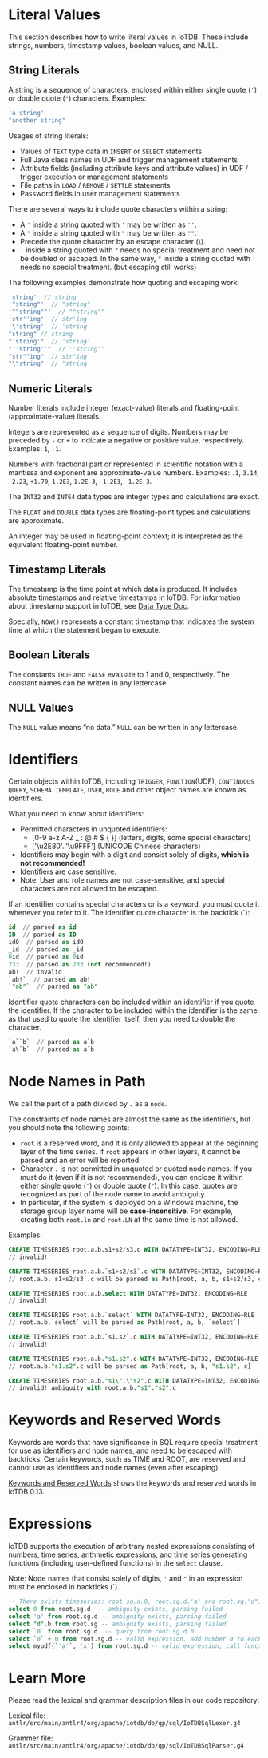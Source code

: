 <!--

    Licensed to the Apache Software Foundation (ASF) under one
    or more contributor license agreements.  See the NOTICE file
    distributed with this work for additional information
    regarding copyright ownership.  The ASF licenses this file
    to you under the Apache License, Version 2.0 (the
    "License"); you may not use this file except in compliance
    with the License.  You may obtain a copy of the License at
    
        http://www.apache.org/licenses/LICENSE-2.0
    
    Unless required by applicable law or agreed to in writing,
    software distributed under the License is distributed on an
    "AS IS" BASIS, WITHOUT WARRANTIES OR CONDITIONS OF ANY
    KIND, either express or implied.  See the License for the
    specific language governing permissions and limitations
    under the License.

-->

# Literal Values

This section describes how to write literal values in IoTDB. These include strings, numbers, timestamp values, boolean values, and NULL.

## String Literals

A string is a sequence of characters, enclosed within either single quote (`'`) or double quote (`"`) characters. Examples:
```js
'a string'
"another string"
```

Usages of string literals:

- Values of  `TEXT` type data in `INSERT` or `SELECT` statements 
- Full Java class names in UDF and trigger management statements 
- Attribute fields (including attribute keys and attribute values) in UDF / trigger execution or management statements 
- File paths in `LOAD` / `REMOVE` / `SETTLE` statements 
- Password fields in user management statements

There are several ways to include quote characters within a string:

 - A `'` inside a string quoted with `'` may be written as `''`.
 - A `"` inside a string quoted with `"` may be written as `""`.
 - Precede the quote character by an escape character (\\).
 - `'` inside a string quoted with `"` needs no special treatment and need not be doubled or escaped. In the same way, `"` inside a string quoted with `'` needs no special treatment. (but escaping still works)

The following examples demonstrate how quoting and escaping work:
```js
'string'  // string
'"string"'  // "string"
'""string""'  // ""string""
'str''ing'  // str'ing
'\'string'  // 'string
"string" // string
"'string'"  // 'string'
"''string''"  // ''string''
"str""ing"  // str"ing
"\"string"  // "string
```

## Numeric Literals

Number literals include integer (exact-value) literals and floating-point (approximate-value) literals.

Integers are represented as a sequence of digits. Numbers may be preceded by `-` or `+` to indicate a negative or positive value, respectively. Examples: `1`, `-1`.

Numbers with fractional part or represented in scientific notation with a mantissa and exponent are approximate-value numbers. Examples: `.1`, `3.14`, `-2.23`, `+1.70`, `1.2E3`, `1.2E-3`, `-1.2E3`, `-1.2E-3`.

The `INT32` and `INT64` data types are integer types and calculations are exact.

The `FLOAT` and `DOUBLE` data types are floating-point types and calculations are approximate.

An integer may be used in floating-point context; it is interpreted as the equivalent floating-point number.

## Timestamp Literals

The timestamp is the time point at which data is produced. It includes absolute timestamps and relative timestamps in IoTDB. For information about timestamp support in IoTDB, see [Data Type Doc](../Data-Concept/Data-Type.md).

Specially, `NOW()` represents a constant timestamp that indicates the system time at which the statement began to execute.

## Boolean Literals

The constants `TRUE` and `FALSE` evaluate to 1 and 0, respectively. The constant names can be written in any lettercase.

## NULL Values

The `NULL` value means “no data.” `NULL` can be written in any lettercase.


# Identifiers

Certain objects within IoTDB, including `TRIGGER`, `FUNCTION`(UDF), `CONTINUOUS QUERY`, `SCHEMA TEMPLATE`, `USER`, `ROLE` and other object names are known as identifiers.

What you need to know about identifiers:

- Permitted characters in unquoted identifiers:
  - [0-9 a-z A-Z _ : @ # $ { }] (letters, digits, some special characters)
  - ['\u2E80'..'\u9FFF'] (UNICODE Chinese characters)
- Identifiers may begin with a digit and consist solely of digits, **which is not recommended!**
- Identifiers are case sensitive.
- Note: User and role names are not case-sensitive, and special characters are not allowed to be escaped.

If an identifier contains special characters or is a keyword, you must quote it whenever you refer to it.
The identifier quote character is the backtick (`):
```sql
id  // parsed as id
ID  // parsed as ID
id0  // parsed as id0
_id  // parsed as _id
0id  // parsed as 0id
233  // parsed as 233 (not recommended!)
ab!  // invalid
`ab!`  // parsed as ab!
`"ab"`  // parsed as "ab"
```

Identifier quote characters can be included within an identifier if you quote the identifier. If the character to be included within the identifier is the same as that used to quote the identifier itself, then you need to double the character.
```sql
`a``b`  // parsed as a`b
`a\`b`  // parsed as a`b
```

# Node Names in Path

We call the part of a path divided by `.` as a `node`. 

The constraints of node names are almost the same as the identifiers, but you should note the following points:

- `root` is a reserved word, and it is only allowed to appear at the beginning layer of the time series. If `root` appears in other layers, it cannot be parsed and an error will be reported.
- Character `.` is not permitted in unquoted or quoted node names. If you must do it (even if it is not recommended), you can enclose it within either single quote (`'`) or double quote (`"`). In this case, quotes are recognized as part of the node name to avoid ambiguity.
- In particular, if the system is deployed on a Windows machine, the storage group layer name will be **case-insensitive**. For example, creating both `root.ln` and `root.LN` at the same time is not allowed.

Examples:

```sql
CREATE TIMESERIES root.a.b.s1+s2/s3.c WITH DATATYPE=INT32, ENCODING=RLE
// invalid!

CREATE TIMESERIES root.a.b.`s1+s2/s3`.c WITH DATATYPE=INT32, ENCODING=RLE
// root.a.b.`s1+s2/s3`.c will be parsed as Path[root, a, b, s1+s2/s3, c]
```

```sql
CREATE TIMESERIES root.a.b.select WITH DATATYPE=INT32, ENCODING=RLE
// invalid!

CREATE TIMESERIES root.a.b.`select` WITH DATATYPE=INT32, ENCODING=RLE
// root.a.b.`select` will be parsed as Path[root, a, b, `select`]
```

```sql
CREATE TIMESERIES root.a.b.`s1.s2`.c WITH DATATYPE=INT32, ENCODING=RLE
// invalid!

CREATE TIMESERIES root.a.b."s1.s2".c WITH DATATYPE=INT32, ENCODING=RLE
// root.a.b."s1.s2".c will be parsed as Path[root, a, b, "s1.s2", c]
```

```sql
CREATE TIMESERIES root.a.b."s1\".\"s2".c WITH DATATYPE=INT32, ENCODING=RLE
// invalid! ambiguity with root.a.b."s1"."s2".c
```

# Keywords and Reserved Words

Keywords are words that have significance in SQL require special treatment for use as identifiers and node names, and need to be escaped with backticks.
Certain keywords, such as TIME and ROOT, are reserved and cannot use as identifiers and node names (even after escaping).

[Keywords and Reserved Words](Keywords.md) shows the keywords and reserved words in IoTDB 0.13.

# Expressions

IoTDB supports the execution of arbitrary nested expressions consisting of numbers, time series, arithmetic expressions, and time series generating functions (including user-defined functions) in the `select` clause.

Note: Node names that consist solely of digits, `'` and `"` in an expression must be enclosed in backticks (`).
```sql
-- There exists timeseries: root.sg.d.0, root.sg.d.'a' and root.sg."d".b
select 0 from root.sg.d  -- ambiguity exists, parsing failed
select 'a' from root.sg.d -- ambiguity exists, parsing failed
select "d".b from root.sg -- ambiguity exists, parsing failed
select `0` from root.sg.d  -- query from root.sg.d.0
select `0` + 0 from root.sg.d -- valid expression, add number 0 to each point of root.sg.d.0
select myudf(`'a'`, 'x') from root.sg.d -- valid expression, call function myudf with timeseries root.sg.d.'a' as the 1st parameter, and a string constant 'x' as the 2nd parameter
```

# Learn More

Please read the lexical and grammar description files in our code repository:

Lexical file: `antlr/src/main/antlr4/org/apache/iotdb/db/qp/sql/IoTDBSqlLexer.g4`

Grammer file: `antlr/src/main/antlr4/org/apache/iotdb/db/qp/sql/IoTDBSqlParser.g4`
